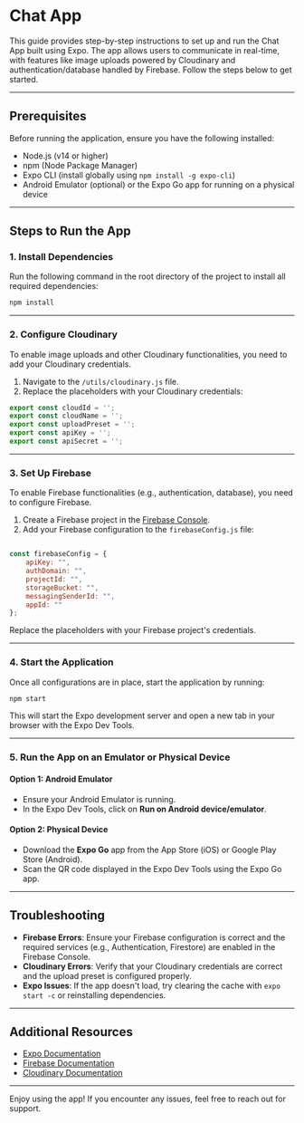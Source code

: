 # Chat App

This guide provides step-by-step instructions to set up and run the Chat App built using Expo. The app allows users to communicate in real-time, with features like image uploads powered by Cloudinary and authentication/database handled by Firebase. Follow the steps below to get started.

---

## Prerequisites

Before running the application, ensure you have the following installed:

- Node.js (v14 or higher)
- npm (Node Package Manager)
- Expo CLI (install globally using `npm install -g expo-cli`)
- Android Emulator (optional) or the Expo Go app for running on a physical device

---

## Steps to Run the App

### 1. Install Dependencies

Run the following command in the root directory of the project to install all required dependencies:

```bash
npm install
```

---

### 2. Configure Cloudinary

To enable image uploads and other Cloudinary functionalities, you need to add your Cloudinary credentials.

1. Navigate to the `/utils/cloudinary.js` file.
2. Replace the placeholders with your Cloudinary credentials:

```javascript
export const cloudId = ''; 
export const cloudName = ''; 
export const uploadPreset = ''; 
export const apiKey = ''; 
export const apiSecret = ''; 
```

---

### 3. Set Up Firebase

To enable Firebase functionalities (e.g., authentication, database), you need to configure Firebase.

1. Create a Firebase project in the [Firebase Console](https://console.firebase.google.com/).
2. Add your Firebase configuration to the `firebaseConfig.js` file:

```javascript

const firebaseConfig = {
    apiKey: "",
    authDomain: "",
    projectId: "",
    storageBucket: "",
    messagingSenderId: "",
    appId: ""
};
```

Replace the placeholders with your Firebase project's credentials.

---

### 4. Start the Application

Once all configurations are in place, start the application by running:

```bash
npm start
```

This will start the Expo development server and open a new tab in your browser with the Expo Dev Tools.

---

### 5. Run the App on an Emulator or Physical Device

#### Option 1: Android Emulator
- Ensure your Android Emulator is running.
- In the Expo Dev Tools, click on **Run on Android device/emulator**.

#### Option 2: Physical Device
- Download the **Expo Go** app from the App Store (iOS) or Google Play Store (Android).
- Scan the QR code displayed in the Expo Dev Tools using the Expo Go app.

---

## Troubleshooting

- **Firebase Errors**: Ensure your Firebase configuration is correct and the required services (e.g., Authentication, Firestore) are enabled in the Firebase Console.
- **Cloudinary Errors**: Verify that your Cloudinary credentials are correct and the upload preset is configured properly.
- **Expo Issues**: If the app doesn't load, try clearing the cache with `expo start -c` or reinstalling dependencies.

---

## Additional Resources

- [Expo Documentation](https://docs.expo.dev/)
- [Firebase Documentation](https://firebase.google.com/docs)
- [Cloudinary Documentation](https://cloudinary.com/documentation)

---

Enjoy using the app! If you encounter any issues, feel free to reach out for support.